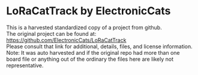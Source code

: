 
# LoRaCatTrack by ElectronicCats  
This is a harvested standardized copy of a project from github.  
The original project can be found at:  
https://github.com/ElectronicCats/LoRaCatTrack  
Please consult that link for additional, details, files, and license information.  
Note: It was auto harvested and if the original repo had more than one board file or anything out of the ordinary the files here are likely not representative.  
    